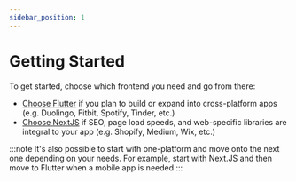 ```yaml
---
sidebar_position: 1
---
```

# Getting Started

To get started, choose which frontend you need and go from there:

- [Choose Flutter](flutter/README.md) if you plan to build or expand into cross-platform apps (e.g. Duolingo, Fitbit, Spotify, Tinder, etc.)
- [Choose NextJS](nextjs/quickstart.md) if SEO, page load speeds, and web-specific libraries are integral to your app (e.g. Shopify, Medium, Wix, etc.)

:::note
It's also possible to start with one-platform and move onto the next one depending on your needs. For example, start with Next.JS and then move to Flutter when a mobile app is needed
:::